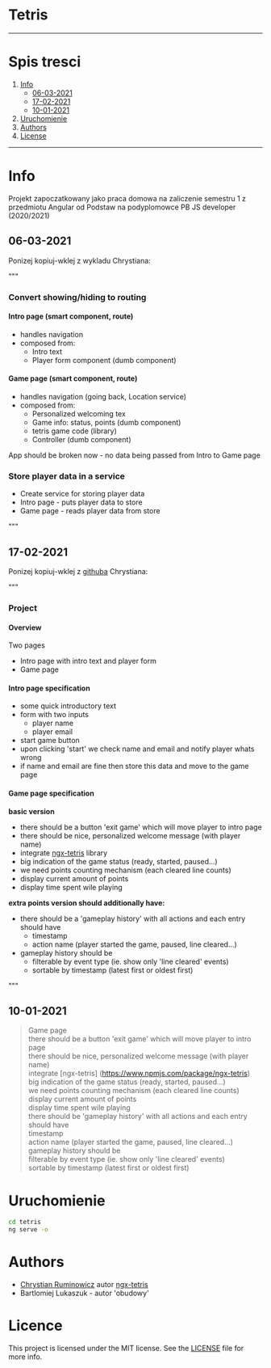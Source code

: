 # Tetris

---

# Spis tresci

1. [Info](#info)
   + [06-03-2021](#06-03-2021)
   + [17-02-2021](#17-02-2021)
   + [10-01-2021](#10-01-2021)
2. [Uruchomienie](#uruchomienie)
3. [Authors](#authors)
4. [License](#license)

---

# Info

Projekt zapoczatkowany jako praca domowa na zaliczenie semestru 1 z przedmiotu Angular od Podstaw na podyplomowce PB JS developer (2020/2021)

## 06-03-2021

Ponizej kopiuj-wklej z wykladu Chrystiana:

"""

### Convert showing/hiding to routing

#### Intro page (smart component, route)

+ handles navigation
+ composed from:
  - Intro text
  - Player form component (dumb component)

#### Game page (smart component, route)

+ handles navigation (going back, Location service)
+ composed from:
  - Personalized welcoming tex
  - Game info: status, points (dumb component)
  - tetris game code (library)
  - Controller (dumb component)

App should be broken now - no data being passed from Intro to Game page

### Store player data in a service

+ Create service for storing player data
+ Intro page - puts player data to store
+ Game page - reads player data from store

"""

## 17-02-2021

Ponizej kopiuj-wklej z [githuba](https://github.com/chrum/ng-2020/blob/master/README.md)
Chrystiana:

"""

### Project

#### Overview
Two pages
- Intro page with intro text and player form
- Game page

#### Intro page specification

- some quick introductory text
- form with two inputs
    - player name
    - player email
- start game button
- upon clicking 'start' we check name and email and notify player whats wrong
- if name and email are fine then store this data and move to the game page

#### Game page specification
**basic version**
- there should be a button 'exit game' which will move player to intro page
- there should be nice, personalized welcome message (with player name)
- integrate [ngx-tetris](https://www.npmjs.com/package/ngx-tetris) library
- big indication of the game status (ready, started, paused...)
- we need points counting mechanism (each cleared line counts)
- display current amount of points
- display time spent wile playing

**extra points version should additionally have:**
- there should be a 'gameplay history' with all actions and each entry should have
    - timestamp
    - action name (player started the game, paused, line cleared...)
- gameplay history should be
    - filterable by event type (ie. show only 'line cleared' events)
    - sortable by timestamp (latest first or oldest first)

"""

## 10-01-2021

> Game page<br>
> there should be a button 'exit game' which will move player to intro page<br>
> there should be nice, personalized welcome message (with player name)<br>
> integrate [ngx-tetris] (https://www.npmjs.com/package/ngx-tetris)<br>
> big indication of the game status (ready, started, paused...)<br>
> we need points counting mechanism (each cleared line counts)<br>
> display current amount of points<br>
> display time spent wile playing<br>
> there should be 'gameplay history' with all actions and each entry should have<br>
> timestamp<br>
> action name (player started the game, paused, line cleared...)<br>
> gameplay history should be<br>
> filterable by event type (ie. show only 'line cleared' events)<br>
> sortable by timestamp (latest first or oldest first)<br>

# Uruchomienie

```bash
cd tetris
ng serve -o
```

# Authors

- [Chrystian Ruminowicz](http://chrum.it) autor [ngx-tetris](https://www.npmjs.com/package/ngx-tetris)
- Bartlomiej Lukaszuk - autor 'obudowy'

# Licence

This project is licensed under the MIT license. See the [LICENSE](https://opensource.org/licenses/MIT) file for more info.
